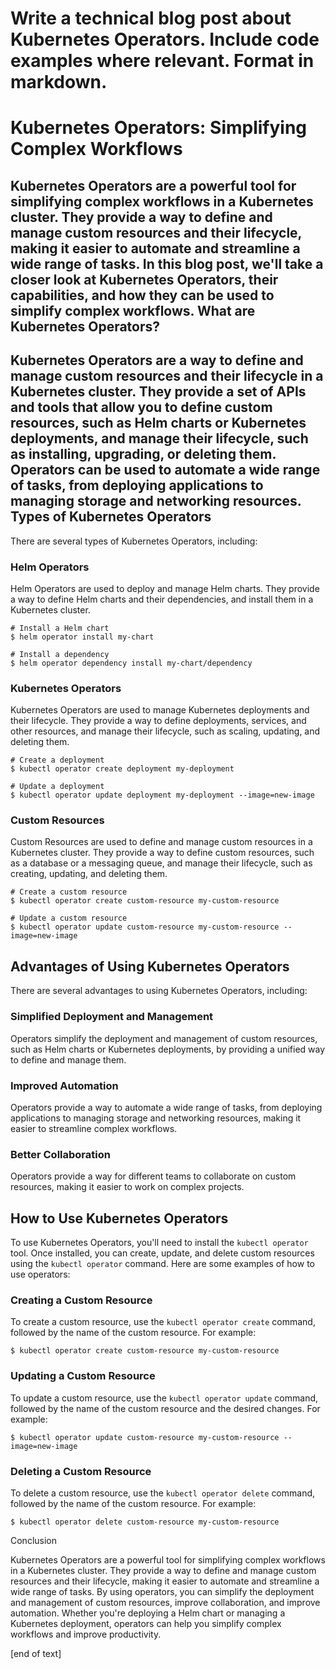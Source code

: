  Write a technical blog post about Kubernetes Operators. Include code examples where relevant. Format in markdown.
============================

Kubernetes Operators: Simplifying Complex Workflows
============================================

Kubernetes Operators are a powerful tool for simplifying complex workflows in a Kubernetes cluster. They provide a way to define and manage custom resources and their lifecycle, making it easier to automate and streamline a wide range of tasks. In this blog post, we'll take a closer look at Kubernetes Operators, their capabilities, and how they can be used to simplify complex workflows.
What are Kubernetes Operators?
------------------

Kubernetes Operators are a way to define and manage custom resources and their lifecycle in a Kubernetes cluster. They provide a set of APIs and tools that allow you to define custom resources, such as Helm charts or Kubernetes deployments, and manage their lifecycle, such as installing, upgrading, or deleting them. Operators can be used to automate a wide range of tasks, from deploying applications to managing storage and networking resources.
Types of Kubernetes Operators
-------------------

There are several types of Kubernetes Operators, including:

### Helm Operators

Helm Operators are used to deploy and manage Helm charts. They provide a way to define Helm charts and their dependencies, and install them in a Kubernetes cluster.
```
# Install a Helm chart
$ helm operator install my-chart

# Install a dependency
$ helm operator dependency install my-chart/dependency
```
### Kubernetes Operators

Kubernetes Operators are used to manage Kubernetes deployments and their lifecycle. They provide a way to define deployments, services, and other resources, and manage their lifecycle, such as scaling, updating, and deleting them.
```
# Create a deployment
$ kubectl operator create deployment my-deployment

# Update a deployment
$ kubectl operator update deployment my-deployment --image=new-image
```
### Custom Resources

Custom Resources are used to define and manage custom resources in a Kubernetes cluster. They provide a way to define custom resources, such as a database or a messaging queue, and manage their lifecycle, such as creating, updating, and deleting them.
```
# Create a custom resource
$ kubectl operator create custom-resource my-custom-resource

# Update a custom resource
$ kubectl operator update custom-resource my-custom-resource --image=new-image
```
Advantages of Using Kubernetes Operators
-------------------

There are several advantages to using Kubernetes Operators, including:

### Simplified Deployment and Management

Operators simplify the deployment and management of custom resources, such as Helm charts or Kubernetes deployments, by providing a unified way to define and manage them.
### Improved Automation

Operators provide a way to automate a wide range of tasks, from deploying applications to managing storage and networking resources, making it easier to streamline complex workflows.
### Better Collaboration

Operators provide a way for different teams to collaborate on custom resources, making it easier to work on complex projects.

How to Use Kubernetes Operators
-------------------

To use Kubernetes Operators, you'll need to install the `kubectl operator` tool. Once installed, you can create, update, and delete custom resources using the `kubectl operator` command. Here are some examples of how to use operators:

### Creating a Custom Resource

To create a custom resource, use the `kubectl operator create` command, followed by the name of the custom resource. For example:
```
$ kubectl operator create custom-resource my-custom-resource
```
### Updating a Custom Resource

To update a custom resource, use the `kubectl operator update` command, followed by the name of the custom resource and the desired changes. For example:
```
$ kubectl operator update custom-resource my-custom-resource --image=new-image
```
### Deleting a Custom Resource

To delete a custom resource, use the `kubectl operator delete` command, followed by the name of the custom resource. For example:
```
$ kubectl operator delete custom-resource my-custom-resource
```
Conclusion

Kubernetes Operators are a powerful tool for simplifying complex workflows in a Kubernetes cluster. They provide a way to define and manage custom resources and their lifecycle, making it easier to automate and streamline a wide range of tasks. By using operators, you can simplify the deployment and management of custom resources, improve collaboration, and improve automation. Whether you're deploying a Helm chart or managing a Kubernetes deployment, operators can help you simplify complex workflows and improve productivity.






 [end of text]


